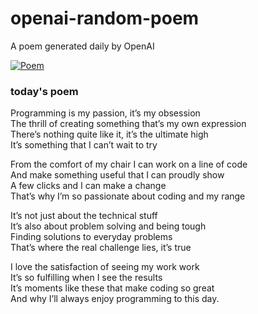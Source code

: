 
# openai-random-poem
 A poem generated daily by OpenAI

[![Poem](https://github.com/fbiego/openai-random-poem/actions/workflows/main.yml/badge.svg)](https://github.com/fbiego/openai-random-poem/actions/workflows/main.yml)

### today's poem  
  
Programming is my passion, it’s my obsession  
The thrill of creating something that’s my own expression  
There’s nothing quite like it, it’s the ultimate high  
It’s something that I can’t wait to try  
  
From the comfort of my chair I can work on a line of code  
And make something useful that I can proudly show  
A few clicks and I can make a change  
That’s why I’m so passionate about coding and my range  
  
It’s not just about the technical stuff  
It’s also about problem solving and being tough  
Finding solutions to everyday problems  
That’s where the real challenge lies, it’s true  
  
I love the satisfaction of seeing my work work  
It’s so fulfilling when I see the results  
It’s moments like these that make coding so great  
And why I’ll always enjoy programming to this day.